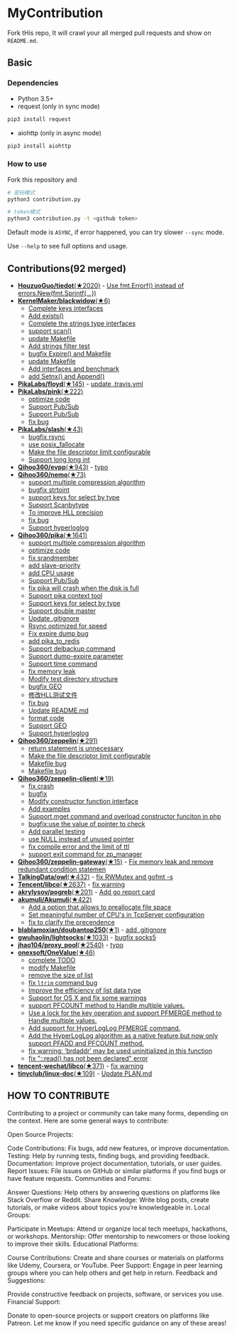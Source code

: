 # MyContribution
Fork tHis repo, It will crawl your all merged pull requests and show on `README.md`.
## Basic
### Dependencies

 - Python 3.5+
 - request (only in sync mode)

```bash
pip3 install request
```
 - aiohttp (only in async mode)

```bash
pip3 install aiohttp
```

### How to use

Fork this repository and 

```bash
# 密码模式
python3 contribution.py

# token模式
python3 contribution.py -t <github token>
```

Default mode is `ASYNC`, if error happened, you can try slower `--sync` mode.

Use `--help` to see full options and usage.

## Contributions(92 merged)


* [**HouzuoGuo/tiedot**(★2020)](https://github.com/HouzuoGuo/tiedot) - [Use fmt.Errorf() instead of errors.New(fmt.Sprintf(...))](https://github.com/HouzuoGuo/tiedot/pull/133)
* [**KernelMaker/blackwidow**(★6)](https://github.com/KernelMaker/blackwidow)
  * [Complete keys interfaces](https://github.com/KernelMaker/blackwidow/pull/27)
  * [Add exists()](https://github.com/KernelMaker/blackwidow/pull/24)
  * [Complete the strings type interfaces](https://github.com/KernelMaker/blackwidow/pull/23)
  * [support scan()](https://github.com/KernelMaker/blackwidow/pull/13)
  * [update Makefile](https://github.com/KernelMaker/blackwidow/pull/11)
  * [Add strings filter test](https://github.com/KernelMaker/blackwidow/pull/8)
  * [bugfix Expire() and Makefile](https://github.com/KernelMaker/blackwidow/pull/6)
  * [update Makefile](https://github.com/KernelMaker/blackwidow/pull/5)
  * [ Add interfaces and benchmark](https://github.com/KernelMaker/blackwidow/pull/3)
  * [add Setnx() and Append()](https://github.com/KernelMaker/blackwidow/pull/1)
* [**PikaLabs/floyd**(★145)](https://github.com/PikaLabs/floyd) - [update .travis.yml](https://github.com/PikaLabs/floyd/pull/27)
* [**PikaLabs/pink**(★222)](https://github.com/PikaLabs/pink)
  * [optimize code](https://github.com/PikaLabs/pink/pull/23)
  * [Support Pub/Sub](https://github.com/PikaLabs/pink/pull/22)
  * [Support Pub/Sub](https://github.com/PikaLabs/pink/pull/20)
  * [fix bug](https://github.com/PikaLabs/pink/pull/3)
* [**PikaLabs/slash**(★43)](https://github.com/PikaLabs/slash)
  * [bugfix rsync](https://github.com/PikaLabs/slash/pull/10)
  * [use posix_fallocate](https://github.com/PikaLabs/slash/pull/6)
  * [Make the file descriptor limit configurable](https://github.com/PikaLabs/slash/pull/3)
  * [Support long long int](https://github.com/PikaLabs/slash/pull/2)
* [**Qihoo360/evpp**(★943)](https://github.com/Qihoo360/evpp) - [typo](https://github.com/Qihoo360/evpp/pull/1)
* [**Qihoo360/nemo**(★73)](https://github.com/Qihoo360/nemo)
  * [support multiple compression algorithm](https://github.com/Qihoo360/nemo/pull/23)
  * [bugfix strtoint](https://github.com/Qihoo360/nemo/pull/22)
  * [support keys for select by type](https://github.com/Qihoo360/nemo/pull/21)
  * [Support Scanbytype](https://github.com/Qihoo360/nemo/pull/17)
  * [To improve HLL precision](https://github.com/Qihoo360/nemo/pull/8)
  * [fix bug](https://github.com/Qihoo360/nemo/pull/7)
  * [Support hyperloglog](https://github.com/Qihoo360/nemo/pull/6)
* [**Qihoo360/pika**(★1641)](https://github.com/Qihoo360/pika)
  * [support multiple compression algorithm](https://github.com/Qihoo360/pika/pull/230)
  * [optimize code](https://github.com/Qihoo360/pika/pull/227)
  * [fix srandmember](https://github.com/Qihoo360/pika/pull/224)
  * [add slave-priority](https://github.com/Qihoo360/pika/pull/222)
  * [add CPU usage](https://github.com/Qihoo360/pika/pull/218)
  * [Support Pub/Sub](https://github.com/Qihoo360/pika/pull/207)
  * [fix pika will crash when the disk is full](https://github.com/Qihoo360/pika/pull/190)
  * [Support pika context tool](https://github.com/Qihoo360/pika/pull/186)
  * [Support keys for select by type](https://github.com/Qihoo360/pika/pull/179)
  * [Support double master](https://github.com/Qihoo360/pika/pull/176)
  * [Update .gitignore](https://github.com/Qihoo360/pika/pull/164)
  * [Rsync optimized for speed](https://github.com/Qihoo360/pika/pull/162)
  * [Fix expire dump bug](https://github.com/Qihoo360/pika/pull/147)
  * [add pika_to_redis](https://github.com/Qihoo360/pika/pull/137)
  * [Support delbackup command](https://github.com/Qihoo360/pika/pull/133)
  * [Support dump-expire parameter](https://github.com/Qihoo360/pika/pull/127)
  * [Support time command](https://github.com/Qihoo360/pika/pull/124)
  * [fix memory leak](https://github.com/Qihoo360/pika/pull/98)
  * [Modify test directory structure](https://github.com/Qihoo360/pika/pull/90)
  * [bugfix GEO](https://github.com/Qihoo360/pika/pull/77)
  * [修改HLL测试文件](https://github.com/Qihoo360/pika/pull/74)
  * [fix bug](https://github.com/Qihoo360/pika/pull/72)
  * [Update README.md](https://github.com/Qihoo360/pika/pull/71)
  * [format code](https://github.com/Qihoo360/pika/pull/66)
  * [Support GEO](https://github.com/Qihoo360/pika/pull/59)
  * [Support hyperloglog](https://github.com/Qihoo360/pika/pull/56)
* [**Qihoo360/zeppelin**(★291)](https://github.com/Qihoo360/zeppelin)
  * [return statement is unnecessary](https://github.com/Qihoo360/zeppelin/pull/6)
  * [Make the file descriptor limit configurable](https://github.com/Qihoo360/zeppelin/pull/5)
  * [Makefile bug](https://github.com/Qihoo360/zeppelin/pull/4)
  * [Makefile bug](https://github.com/Qihoo360/zeppelin/pull/3)
* [**Qihoo360/zeppelin-client**(★19)](https://github.com/Qihoo360/zeppelin-client)
  * [fix crash](https://github.com/Qihoo360/zeppelin-client/pull/14)
  * [bugfix](https://github.com/Qihoo360/zeppelin-client/pull/13)
  * [Modify constructor function interface](https://github.com/Qihoo360/zeppelin-client/pull/12)
  * [Add examples](https://github.com/Qihoo360/zeppelin-client/pull/11)
  * [Support mget command and overload constructor funciton in php](https://github.com/Qihoo360/zeppelin-client/pull/9)
  * [bugfix:use the value of pointer to check](https://github.com/Qihoo360/zeppelin-client/pull/8)
  * [Add parallel testing](https://github.com/Qihoo360/zeppelin-client/pull/4)
  * [use NULL instead of unused pointer](https://github.com/Qihoo360/zeppelin-client/pull/3)
  * [fix compile error and the limit of ttl](https://github.com/Qihoo360/zeppelin-client/pull/2)
  * [support exit command for zp_manager](https://github.com/Qihoo360/zeppelin-client/pull/1)
* [**Qihoo360/zeppelin-gateway**(★15)](https://github.com/Qihoo360/zeppelin-gateway) - [Fix memory leak and remove redundant condition statemen](https://github.com/Qihoo360/zeppelin-gateway/pull/1)
* [**TalkingData/owl**(★432)](https://github.com/TalkingData/owl) - [fix RWMutex and gofmt -s](https://github.com/TalkingData/owl/pull/5)
* [**Tencent/libco**(★2637)](https://github.com/Tencent/libco) - [fix warning](https://github.com/Tencent/libco/pull/1)
* [**akrylysov/pogreb**(★201)](https://github.com/akrylysov/pogreb) - [Add go report card](https://github.com/akrylysov/pogreb/pull/4)
* [**akumuli/Akumuli**(★422)](https://github.com/akumuli/Akumuli)
  * [Add a option that allows to preallocate file space](https://github.com/akumuli/Akumuli/pull/185)
  * [Set meaningful number of CPU's in TcpServer configuration](https://github.com/akumuli/Akumuli/pull/184)
  * [fix to clarify the precendence](https://github.com/akumuli/Akumuli/pull/182)
* [**blablamoxian/doubantop250**(★1)](https://github.com/blablamoxian/doubantop250) - [add .gitignore](https://github.com/blablamoxian/doubantop250/pull/1)
* [**gwuhaolin/lightsocks**(★1033)](https://github.com/gwuhaolin/lightsocks) - [bugfix socks5](https://github.com/gwuhaolin/lightsocks/pull/32)
* [**jhao104/proxy_pool**(★2540)](https://github.com/jhao104/proxy_pool) - [typo](https://github.com/jhao104/proxy_pool/pull/42)
* [**onexsoft/OneValue**(★46)](https://github.com/onexsoft/OneValue)
  * [complete TODO](https://github.com/onexsoft/OneValue/pull/21)
  * [modify Makefile](https://github.com/onexsoft/OneValue/pull/20)
  * [remove the size of list](https://github.com/onexsoft/OneValue/pull/19)
  * [fix `ltrim` command bug](https://github.com/onexsoft/OneValue/pull/17)
  * [Improve the efficiency of list data type](https://github.com/onexsoft/OneValue/pull/16)
  * [Support for OS X and fix some warnings](https://github.com/onexsoft/OneValue/pull/15)
  * [support PFCOUNT method to Handle multiple values.](https://github.com/onexsoft/OneValue/pull/12)
  * [Use a lock for the key operation and support PFMERGE  method  to Handle multiple values.](https://github.com/onexsoft/OneValue/pull/9)
  * [Add support for HyperLogLog PFMERGE command.](https://github.com/onexsoft/OneValue/pull/8)
  * [Add the HyperLogLog algorithm as a native feature,but now only support PFADD and PFCOUNT method.](https://github.com/onexsoft/OneValue/pull/6)
  * [fix warning: ‘brdaddr’ may be used uninitialized in this function](https://github.com/onexsoft/OneValue/pull/3)
  * [fix "::read() has not been declared" error](https://github.com/onexsoft/OneValue/pull/1)
* [**tencent-wechat/libco**(★371)](https://github.com/tencent-wechat/libco) - [fix warning](https://github.com/tencent-wechat/libco/pull/1)
* [**tinyclub/linux-doc**(★109)](https://github.com/tinyclub/linux-doc) - [Update PLAN.md](https://github.com/tinyclub/linux-doc/pull/5)

## HOW TO CONTRIBUTE

Contributing to a project or community can take many forms, depending on the context. Here are some general ways to contribute:

Open Source Projects:

Code Contributions: Fix bugs, add new features, or improve documentation.
Testing: Help by running tests, finding bugs, and providing feedback.
Documentation: Improve project documentation, tutorials, or user guides.
Report Issues: File issues on GitHub or similar platforms if you find bugs or have feature requests.
Communities and Forums:

Answer Questions: Help others by answering questions on platforms like Stack Overflow or Reddit.
Share Knowledge: Write blog posts, create tutorials, or make videos about topics you’re knowledgeable in.
Local Groups:

Participate in Meetups: Attend or organize local tech meetups, hackathons, or workshops.
Mentorship: Offer mentorship to newcomers or those looking to improve their skills.
Educational Platforms:

Course Contributions: Create and share courses or materials on platforms like Udemy, Coursera, or YouTube.
Peer Support: Engage in peer learning groups where you can help others and get help in return.
Feedback and Suggestions:

Provide constructive feedback on projects, software, or services you use.
Financial Support:

Donate to open-source projects or support creators on platforms like Patreon.
Let me know if you need specific guidance on any of these areas!







